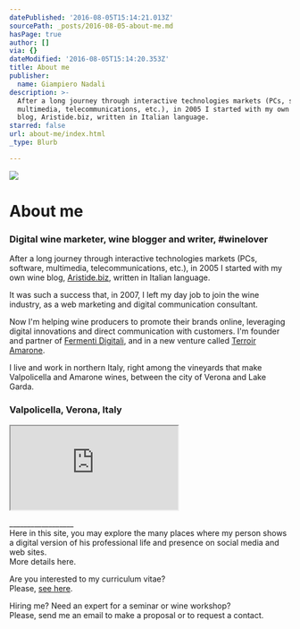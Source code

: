 ```yaml
---
datePublished: '2016-08-05T15:14:21.013Z'
sourcePath: _posts/2016-08-05-about-me.md
hasPage: true
author: []
via: {}
dateModified: '2016-08-05T15:14:20.353Z'
title: About me
publisher:
  name: Giampiero Nadali
description: >-
  After a long journey through interactive technologies markets (PCs, software,
  multimedia, telecommunications, etc.), in 2005 I started with my own wine
  blog, Aristide.biz, written in Italian language.
starred: false
url: about-me/index.html
_type: Blurb

---
```

![](https://the-grid-user-content.s3-us-west-2.amazonaws.com/abc115a7-ce07-4200-9d65-7dcb557d3ce9.jpg)

# About me

### Digital wine marketer, wine blogger and writer, \#winelover

After a long journey through interactive technologies markets (PCs, software, multimedia, telecommunications, etc.), in 2005 I started with my own wine blog, [Aristide.biz][0], written in Italian language.

It was such a success that, in 2007, I left my day job to join the wine industry, as a web marketing and digital communication consultant.

Now I'm helping wine producers to promote their brands online, leveraging digital innovations and direct communication with customers. I'm founder and partner of [Fermenti Digitali][1], and in a new venture called [Terroir Amarone][2].

I live and work in northern Italy, right among the vineyards that make Valpolicella and Amarone wines, between the city of Verona and Lake Garda.

### Valpolicella, Verona, Italy

<iframe src="https://the-grid.github.io/ed-location/?latitude=45.5209&amp;longitude=10.8362&amp;zoom=11&amp;address=Sant'Ambrogio%20di%20Valpolicella%2C%20Verona%2C%20Italy" style=""></iframe>

\_\_\_\_\_\_\_\_\_\_\_\_\_\_\_\_\_\_  
Here in this site, you may explore the many places where my person shows a digital version of his professional life and presence on social media and web sites.  
More details here.

Are you interested to my curriculum vitae?  
Please, [see here][3].

Hiring me? Need an expert for a seminar or wine workshop?   
Please, send me an email to make a proposal or to request a contact.

[0]: http://www.aristide.biz/
[1]: http://fermentidigitali.com/
[2]: http://www.terroiramarone.net/
[3]: http://giampieronadali.com/cv/